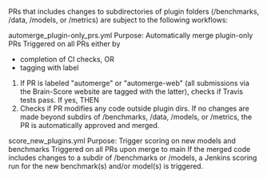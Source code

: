 PRs that includes changes to subdirectories of plugin folders (/benchmarks, /data, /models, or /metrics) are subject to the following workflows:

automerge_plugin-only_prs.yml
Purpose: Automatically merge plugin-only PRs
Triggered on all PRs either by
- completion of CI checks, OR
- tagging with label
1) If PR is labeled "automerge" or "automerge-web" (all submissions via the Brain-Score website are tagged with the latter), checks if Travis tests pass. If yes, THEN
2) Checks if PR modifies any code outside plugin dirs. If no changes are made beyond subdirs of /benchmarks, /data, /models, or /metrics, the PR is automatically approved and merged.

score_new_plugins.yml
Purpose: Trigger scoring on new models and benchmarks
Triggered on all PRs upon merge to main
If the merged code includes changes to a subdir of /benchmarks or /models,
a Jenkins scoring run for the new benchmark(s) and/or model(s) is triggered.
